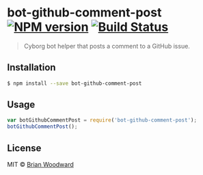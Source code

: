 # bot-github-comment-post [![NPM version](https://badge.fury.io/js/bot-github-comment-post.svg)](https://npmjs.org/package/bot-github-comment-post) [![Build Status](https://travis-ci.org/cyborgjs/bot-github-comment-post.svg?branch=master)](https://travis-ci.org/cyborgjs/bot-github-comment-post)

> Cyborg bot helper that posts a comment to a GitHub issue.

## Installation

```sh
$ npm install --save bot-github-comment-post
```

## Usage

```js
var botGithubCommentPost = require('bot-github-comment-post');
botGithubCommentPost();
```

## License

MIT © [Brian Woodward](https://doowb.com)
